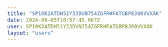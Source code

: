 ```yaml
---
title: "SP10K2ATDH51Y33DVN754ZGFRHFATGBP8J00VVXAK"
date: 2024-06-05T10:57:45.667Z
user: SP10K2ATDH51Y33DVN754ZGFRHFATGBP8J00VVXAK
layout: "users"
---
```

    